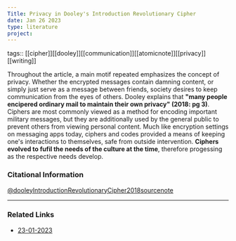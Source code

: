 ```yaml
---
Title: Privacy in Dooley's Introduction Revolutionary Cipher
date: Jan 26 2023
type: literature
project:
---
```

tags:: [[cipher]][[dooley]][[communication]][[atomicnote]][[privacy]][[writing]]


Throughout the article, a main motif repeated emphasizes the concept of privacy. Whether the encrypted messages contain damning content, or simply just serve as a message between friends, society desires to keep communication from the eyes of others. Dooley explains that **"many people encipered ordinary mail to maintain their own privacy" (2018: pg 3)**.  Ciphers are most commonly viewed as a method for encoding important military messages, but they are additionally used by the general public to prevent others from viewing personal content. Much like encryption settings on messaging apps today, ciphers and codes provided a means of keeping one's interactions to themselves, safe from outside intervention. **Ciphers evolved to fufil the needs of the culture at the time**, therefore progessing as the respective needs develop.

### Citational Information

[@dooleyIntroductionRevolutionaryCipher2018sourcenote](@dooleyIntroductionRevolutionaryCipher2018sourcenote.md)


---

### Related Links

- [23-01-2023](23-01-2023.md)
